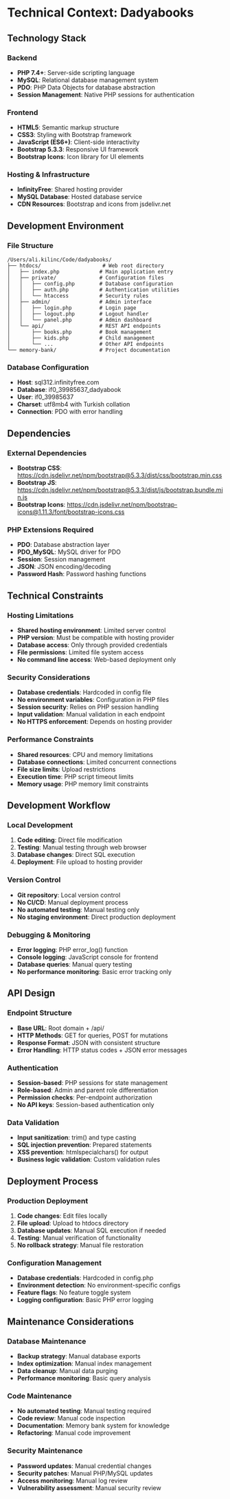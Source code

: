 # Technical Context: Dadyabooks

## Technology Stack

### Backend
- **PHP 7.4+**: Server-side scripting language
- **MySQL**: Relational database management system
- **PDO**: PHP Data Objects for database abstraction
- **Session Management**: Native PHP sessions for authentication

### Frontend
- **HTML5**: Semantic markup structure
- **CSS3**: Styling with Bootstrap framework
- **JavaScript (ES6+)**: Client-side interactivity
- **Bootstrap 5.3.3**: Responsive UI framework
- **Bootstrap Icons**: Icon library for UI elements

### Hosting & Infrastructure
- **InfinityFree**: Shared hosting provider
- **MySQL Database**: Hosted database service
- **CDN Resources**: Bootstrap and icons from jsdelivr.net

## Development Environment

### File Structure
```
/Users/ali.kilinc/Code/dadyabooks/
├── htdocs/                    # Web root directory
│   ├── index.php             # Main application entry
│   ├── private/              # Configuration files
│   │   ├── config.php        # Database configuration
│   │   ├── auth.php          # Authentication utilities
│   │   └── htaccess          # Security rules
│   ├── admin/                # Admin interface
│   │   ├── login.php         # Login page
│   │   ├── logout.php        # Logout handler
│   │   └── panel.php         # Admin dashboard
│   └── api/                  # REST API endpoints
│       ├── books.php         # Book management
│       ├── kids.php          # Child management
│       └── ...               # Other API endpoints
└── memory-bank/              # Project documentation
```

### Database Configuration
- **Host**: sql312.infinityfree.com
- **Database**: if0_39985637_dadyabook
- **User**: if0_39985637
- **Charset**: utf8mb4 with Turkish collation
- **Connection**: PDO with error handling

## Dependencies

### External Dependencies
- **Bootstrap CSS**: https://cdn.jsdelivr.net/npm/bootstrap@5.3.3/dist/css/bootstrap.min.css
- **Bootstrap JS**: https://cdn.jsdelivr.net/npm/bootstrap@5.3.3/dist/js/bootstrap.bundle.min.js
- **Bootstrap Icons**: https://cdn.jsdelivr.net/npm/bootstrap-icons@1.11.3/font/bootstrap-icons.css

### PHP Extensions Required
- **PDO**: Database abstraction layer
- **PDO_MySQL**: MySQL driver for PDO
- **Session**: Session management
- **JSON**: JSON encoding/decoding
- **Password Hash**: Password hashing functions

## Technical Constraints

### Hosting Limitations
- **Shared hosting environment**: Limited server control
- **PHP version**: Must be compatible with hosting provider
- **Database access**: Only through provided credentials
- **File permissions**: Limited file system access
- **No command line access**: Web-based deployment only

### Security Considerations
- **Database credentials**: Hardcoded in config file
- **No environment variables**: Configuration in PHP files
- **Session security**: Relies on PHP session handling
- **Input validation**: Manual validation in each endpoint
- **No HTTPS enforcement**: Depends on hosting provider

### Performance Constraints
- **Shared resources**: CPU and memory limitations
- **Database connections**: Limited concurrent connections
- **File size limits**: Upload restrictions
- **Execution time**: PHP script timeout limits
- **Memory usage**: PHP memory limit constraints

## Development Workflow

### Local Development
1. **Code editing**: Direct file modification
2. **Testing**: Manual testing through web browser
3. **Database changes**: Direct SQL execution
4. **Deployment**: File upload to hosting provider

### Version Control
- **Git repository**: Local version control
- **No CI/CD**: Manual deployment process
- **No automated testing**: Manual testing only
- **No staging environment**: Direct production deployment

### Debugging & Monitoring
- **Error logging**: PHP error_log() function
- **Console logging**: JavaScript console for frontend
- **Database queries**: Manual query testing
- **No performance monitoring**: Basic error tracking only

## API Design

### Endpoint Structure
- **Base URL**: Root domain + /api/
- **HTTP Methods**: GET for queries, POST for mutations
- **Response Format**: JSON with consistent structure
- **Error Handling**: HTTP status codes + JSON error messages

### Authentication
- **Session-based**: PHP sessions for state management
- **Role-based**: Admin and parent role differentiation
- **Permission checks**: Per-endpoint authorization
- **No API keys**: Session-based authentication only

### Data Validation
- **Input sanitization**: trim() and type casting
- **SQL injection prevention**: Prepared statements
- **XSS prevention**: htmlspecialchars() for output
- **Business logic validation**: Custom validation rules

## Deployment Process

### Production Deployment
1. **Code changes**: Edit files locally
2. **File upload**: Upload to htdocs directory
3. **Database updates**: Manual SQL execution if needed
4. **Testing**: Manual verification of functionality
5. **No rollback strategy**: Manual file restoration

### Configuration Management
- **Database credentials**: Hardcoded in config.php
- **Environment detection**: No environment-specific configs
- **Feature flags**: No feature toggle system
- **Logging configuration**: Basic PHP error logging

## Maintenance Considerations

### Database Maintenance
- **Backup strategy**: Manual database exports
- **Index optimization**: Manual index management
- **Data cleanup**: Manual data purging
- **Performance monitoring**: Basic query analysis

### Code Maintenance
- **No automated testing**: Manual testing required
- **Code review**: Manual code inspection
- **Documentation**: Memory bank system for knowledge
- **Refactoring**: Manual code improvement

### Security Maintenance
- **Password updates**: Manual credential changes
- **Security patches**: Manual PHP/MySQL updates
- **Access monitoring**: Manual log review
- **Vulnerability assessment**: Manual security review

